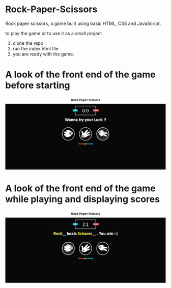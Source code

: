 # Rock-Paper-Scissors
Rock paper scissors, a game built using basic HTML, CSS and JavaScript.

to play the game or to use it as a small project
1. clone the repo
2. run the index.html file 
3. you are ready with the game.

# A look of the front end of the game before starting

![](images/img1.png)

# A look of the front end of the game while playing and displaying scores

![](images/img2.png)
